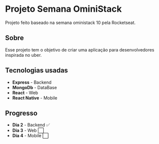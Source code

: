 # Projeto Semana OminiStack

Projeto feito baseado na semana oministack 10 pela Rocketseat.

## Sobre

Esse projeto tem o objetivo de criar uma aplicação para desenvolvedores inspirada no uber.

## Tecnologias usadas

* **Express** - Backend
* **MongoDb** - DataBase
* **React** - Web
* **React Native** - Mobile


## Progresso
 * **Dia 2** - Backend  ✅
 * **Dia 3** - Web      ⬜️
 * **Dia 4** - Mobile   ⬜️
 

